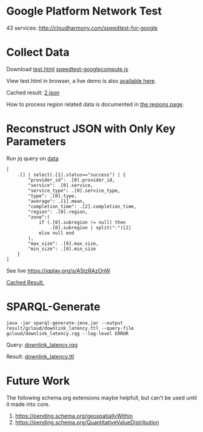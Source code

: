 # Google Platform Network Test
43 services: http://cloudharmony.com/speedtest-for-google

# Collect Data
Download [test.html](test.html) [speedtest-googlecompute.js](speedtest-googlecompute.js) 

View test.html in browser, a live demo is also [available here](https://miranda-zhang.github.io/cloud-computing-schema/cloudharmony/google/test.html).

Cached result: [2.json](data/2.json)

How to process region related data is documented in  [the regions page](../../gcloud/region.md#cloudHarmony-data).

# Reconstruct JSON with Only Key Parameters
Run jq query on [data](#collect-data)
```
[
    .[] | select(.[1].status=="success") | {
        "provider_id": .[0].provider_id,
        "service": .[0].service,
        "service_type": .[0].service_type,
        "type": .[0].type,
        "average": .[1].mean,
        "completion_time": .[2].completion_time,
        "region": .[0].region,
        "zone":(
            if (.[0].subregion != null) then
                .[0].subregion | split("-")[2] 
            else null end
        ),
        "max_size": .[0].max_size,
        "min_size": .[0].min_size
    }
]
```
See live https://jqplay.org/s/A5tzRAzOnW

[Cached Result.](../../jq/gcloud/downlink_latency.json)

# SPARQL-Generate
```
java -jar sparql-generate-jena.jar --output result/gcloud/downlink_latency.ttl --query-file gcloud/downlink_latency.rqg --log-level ERROR
```
Query: [downlink_latency.rqg](../../sparql-generate/gcloud/downlink_latency.rqg)

Result: [downlink_latency.ttl](../../sparql-generate/result/gcloud/downlink_latency.ttl)

# Future Work
The following schema.org extensions maybe helpfull, but can't be used until it made into core.
1. https://pending.schema.org/geospatiallyWithin
2. https://pending.schema.org/QuantitativeValueDistribution

